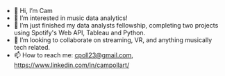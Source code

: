 - 👋 Hi, I’m Cam
- 👀 I’m interested in music data analytics!
- 🌱 I’m just finished my data analysts fellowship, completing two projects using Spotify's Web API, Tableau and Python.
- 💞️ I’m looking to collaborate on streaming, VR, and anything musically tech related.
- 📫 How to reach me: cpoll23@gmail.com, https://www.linkedin.com/in/campollart/

<!---
cpoll23/cpoll23 is a ✨ special ✨ repository because its `README.md` (this file) appears on your GitHub profile.
You can click the Preview link to take a look at your changes.
--->
